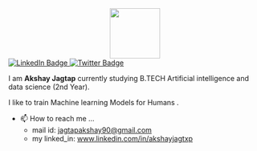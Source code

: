 <div id="header" align="center">
  <img src="https://media.giphy.com/media/QyJTDR8VkUtyKHNPm9/giphy.gif" width= 100 />
</div>

<div id="badges">
  <a href="https://www.linkedin.com/in/akshayjagtxp/">
    <img src="https://img.shields.io/badge/LinkedIn-blue?style=for-the-badge&logo=linkedin&logoColor=white" alt="LinkedIn Badge"/>
  </a>
  <a href="https://twitter.com/akshxy__">
    <img src="https://img.shields.io/badge/Twitter-blue?style=for-the-badge&logo=twitter&logoColor=white" alt="Twitter Badge"/>
  </a>
</div>

I am **Akshay Jagtap** currently studying B.TECH Artificial intelligence and data science (2nd Year).

I like to train Machine learning Models for Humans . 
- 📫 How to reach me ...
  -  mail id: jagtapakshay90@gmail.com
  -  my linked_in: www.linkedin.com/in/akshayjagtxp

<!---
akshxyjagtap/akshxyjagtap is a ✨ special ✨ repository because its `README.md` (this file) appears on your GitHub profile.
You can click the Preview link to take a look at your changes.
--->

